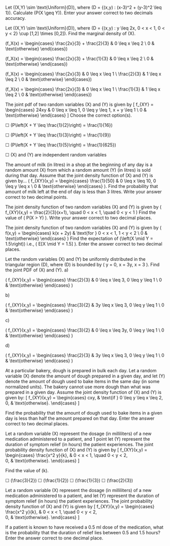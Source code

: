 Let ((X,Y) \sim \text{Uniform}(D)), where (D = {(x,y) : (x-3)^2 + (y-3)^2 \leq 1}). Calculate (P(X \geq Y)). Enter your answer correct to two decimals accuracy.



Let ((X,Y) \sim \text{Uniform}(D)),
where (D = {(x,y) : y \leq 2x, 0 < x < 1, 0 < y < 2} \cup [1,2] \times [0,2]).
Find the marginal density of (X).

(f_X(x) = \begin{cases} \frac{2x}{3} + \frac{2}{3} & 0 \leq x \leq 2 \ 0 & \text{otherwise} \end{cases})

(f_X(x) = \begin{cases} \frac{2x}{3} + \frac{1}{3} & 0 \leq x \leq 2 \ 0 & \text{otherwise} \end{cases})

(f_X(x) = \begin{cases} \frac{2x}{3} & 0 \leq x \leq 1 \ \frac{2}{3} & 1 \leq x \leq 2 \ 0 & \text{otherwise} \end{cases})

(f_X(x) = \begin{cases} \frac{2x}{3} & 0 \leq x \leq 1 \ \frac{1}{3} & 1 \leq x \leq 2 \ 0 & \text{otherwise} \end{cases})





The joint pdf of two random variables (X) and (Y) is given by
[ f_{XY} = \begin{cases} 24xy & 0 \leq x \leq 1, 0 \leq y \leq 1, x + y \leq 1 \ 0 & \text{otherwise} \end{cases} ]
Choose the correct option(s).

☐ (P\left(X + Y \leq \frac{1}{2}\right) = \frac{1}{16})

☐ (P\left(X + Y \leq \frac{1}{3}\right) = \frac{1}{9})

☐ (P\left(X + Y \leq \frac{1}{5}\right) = \frac{1}{625})

☐ (X) and (Y) are independent random variables






The amount of milk (in litres) in a shop at the beginning of any day is a random amount (X) from which a random amount (Y) (in litres) is sold during that day. Assume that the joint density function of (X) and (Y) is given by...
\( f_{XY}(x,y) = \begin{cases} \frac{1}{50} & 0 \leq x \leq 10, 0 \leq y \leq x \\ 0 & \text{otherwise} \end{cases} \).
Find the probability that amount of milk left at the end of day is less than 3 litres. Write your answer correct to two decimal points.






The joint density function of two random variables (X) and (Y) is given by
( f_{XY}(x,y) = \frac{2}{3}(x+1), \quad 0 < x < 1, \quad 0 < y < 1 )
Find the value of ( P(X > Y) ). Write your answer correct to two decimal places.





The joint density function of two random variables (X) and (Y) is given by
( f(x,y) = \begin{cases} k(x + 2y) & \text{for } 0 < x < 1, 1 < y < 2 \ 0 & \text{otherwise} \end{cases} )
Find the expectation of (\left(X \mid Y = 1.5\right)) i.e., ( E[X \mid Y = 1.5] ). Enter the answer correct to two decimal places.





Let the random variables (X) and (Y) be uniformly distributed in the triangular region (D), where (D) is bounded by
( y = 0, x = 3y, x = 3 ).
Find the joint PDF of (X) and (Y).
a)

( f_{XY}(x,y) = \begin{cases} \frac{2}{3} & 0 \leq x \leq 3, 0 \leq y \leq 1 \ 0 & \text{otherwise} \end{cases} )

b)

( f_{XY}(x,y) = \begin{cases} \frac{3}{2} & 3y \leq x \leq 3, 0 \leq y \leq 1 \ 0 & \text{otherwise} \end{cases} )

c)

( f_{XY}(x,y) = \begin{cases} \frac{3}{2} & 0 \leq x \leq 3y, 0 \leq y \leq 1 \ 0 & \text{otherwise} \end{cases} )

d)

( f_{XY}(x,y) = \begin{cases} \frac{2}{3} & 3y \leq x \leq 3, 0 \leq y \leq 1 \ 0 & \text{otherwise} \end{cases} )






At a particular bakery, dough is prepared in bulk each day. Let a random variable \(X\) denote the amount of dough prepared in a given day, and let \(Y\) denote the amount of dough used to bake items in the same day (in some normalized units). The bakery cannot use more dough than what was prepared in a given day. Assume the joint density function of \(X\) and \(Y\) is given by:
[
f_{XY}(x,y) = \begin{cases}
cxy, & \text{if } 0 \leq y \leq x \leq 2, \
0, & \text{otherwise}.
\end{cases}
]

Find the probability that the amount of dough used to bake items in a given day is less than half the amount prepared on that day. Enter the answer correct to two decimal places.








Let a random variable (X) represent the dosage (in milliliters) of a new medication administered to a patient, and 1 point let (Y) represent the duration of symptom relief (in hours) the patient experiences. The joint probability density function of (X) and (Y) is given by
[
f_{XY}(x,y) = \begin{cases}
\frac{x^2 y}{k}, & 0 < x < 1, \quad 0 < y < 2, \
0, & \text{otherwise}.
\end{cases}
]

Find the value of (k).

☐ (\frac{3}{2})
☐ (\frac{1}{2})
☐ (\frac{1}{3})
☐ (\frac{2}{3})






Let a random variable (X) represent the dosage (in milliliters) of a new medication administered to a patient, and let (Y) represent the duration of symptom relief (in hours) the patient experiences. The joint probability density function of (X) and (Y) is given by
[
f_{XY}(x,y) = \begin{cases}
\frac{x^2 y}{k}, & 0 < x < 1, \quad 0 < y < 2, \
0, & \text{otherwise}.
\end{cases}
]

If a patient is known to have received a 0.5 ml dose of the medication, what is the probability that the duration of relief lies between 0.5 and 1.5 hours? Enter the answer correct to one decimal place.

